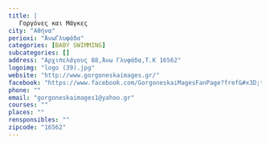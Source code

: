 ```yaml
---
title: |
   Γοργόνες και Μάγκες
city: "Αθήνα"
perioxi: "ΆνωΓλυφάδα"
categories: [BABY SWIMMING]
subcategories: []
address: "Αρχιπελάγους 88,Άνω Γλυφάδα,Τ.Κ 16562"
logoimg: "logo (39).jpg"
website: "http://www.gorgoneskaimages.gr/"
facebook: "https://www.facebook.com/GorgoneskaiMagesFanPage?fref&#x3D;ts"
phone: ""
email: "gorgoneskaimages1@yahoo.gr"
courses: ""
places: ""
rensponsibles: ""
zipcode: "16562"
---
```




